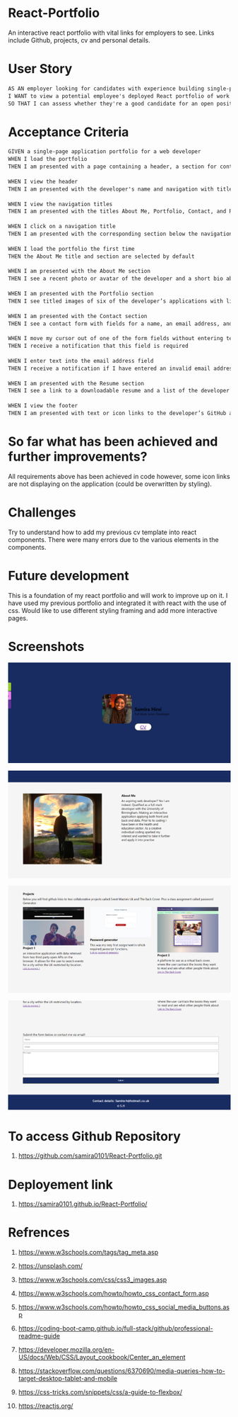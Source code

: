# React-Portfolio

An interactive react portfolio with vital links for employers to see. Links include Github, projects, cv and personal details. 

# User Story

```md
AS AN employer looking for candidates with experience building single-page applications
I WANT to view a potential employee's deployed React portfolio of work samples
SO THAT I can assess whether they're a good candidate for an open position
```

# Acceptance Criteria

```md
GIVEN a single-page application portfolio for a web developer
WHEN I load the portfolio
THEN I am presented with a page containing a header, a section for content, and a footer

WHEN I view the header
THEN I am presented with the developer's name and navigation with titles corresponding to different sections of the portfolio

WHEN I view the navigation titles
THEN I am presented with the titles About Me, Portfolio, Contact, and Resume, and the title corresponding to the current section is highlighted

WHEN I click on a navigation title
THEN I am presented with the corresponding section below the navigation without the page reloading and that title is highlighted

WHEN I load the portfolio the first time
THEN the About Me title and section are selected by default

WHEN I am presented with the About Me section
THEN I see a recent photo or avatar of the developer and a short bio about them

WHEN I am presented with the Portfolio section
THEN I see titled images of six of the developer’s applications with links to both the deployed applications and the corresponding GitHub repositories

WHEN I am presented with the Contact section
THEN I see a contact form with fields for a name, an email address, and a message

WHEN I move my cursor out of one of the form fields without entering text
THEN I receive a notification that this field is required

WHEN I enter text into the email address field
THEN I receive a notification if I have entered an invalid email address

WHEN I am presented with the Resume section
THEN I see a link to a downloadable resume and a list of the developer’s proficiencies

WHEN I view the footer
THEN I am presented with text or icon links to the developer’s GitHub and LinkedIn profiles, and their profile on a third platform (Stack Overflow, Twitter)
```
# So far what has been achieved and further improvements?

All requirements above has been achieved in code however, some icon links are not displaying on the application (could be overwritten by styling).

# Challenges

Try to understand how to add my previous cv template into react components. There were many errors due to the various elements in the components. 

# Future development

This is a foundation of my react portfolio and will work to improve up on it. I have used my previous portfolio and integrated it with react with the use of css. Would like to use different styling framing and add more interactive pages.

# Screenshots

![](/react-portfolio/src/assets/images/Screenshot%201.png)

![](/react-portfolio/src/assets/images/Screenshot%202.png)

![](/react-portfolio/src/assets/images/Screenshot%203.png)

![](/react-portfolio/src/assets/images/Screenshot%204.png)

# To access Github Repository 

1. https://github.com/samira0101/React-Portfolio.git

# Deployement link

1. https://samira0101.github.io/React-Portfolio/

# Refrences
1. https://www.w3schools.com/tags/tag_meta.asp

2. https://unsplash.com/

3. https://www.w3schools.com/css/css3_images.asp

4. https://www.w3schools.com/howto/howto_css_contact_form.asp

5. https://www.w3schools.com/howto/howto_css_social_media_buttons.asp

6. https://coding-boot-camp.github.io/full-stack/github/professional-readme-guide

7. https://developer.mozilla.org/en-US/docs/Web/CSS/Layout_cookbook/Center_an_element

8. https://stackoverflow.com/questions/6370690/media-queries-how-to-target-desktop-tablet-and-mobile

9. https://css-tricks.com/snippets/css/a-guide-to-flexbox/

10. https://reactjs.org/